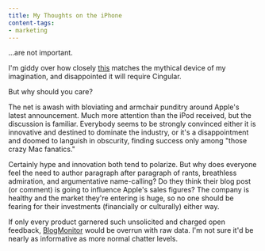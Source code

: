 ```yaml
---
title: My Thoughts on the iPhone
content-tags:
- marketing
---
```


...are not important.

I'm giddy over how closely [this][1] matches the mythical device of my imagination, and disappointed it will require Cingular.

But why should you care?

The net is awash with bloviating and armchair punditry around Apple's latest announcement.  Much more attention than the iPod received, but the discussion is familiar.  Everybody seems to be strongly convinced either it is innovative and destined to dominate the industry, or it's a disappointment and doomed to languish in obscurity, finding success only among "those crazy Mac fanatics."

Certainly hype and innovation both tend to polarize.  But why does everyone feel the need to author paragraph after paragraph of rants, breathless admiration, and argumentative name-calling?  Do they think their blog post (or comment) is going to influence Apple's sales figures?  The company is healthy and the market they're entering is huge, so no one should be fearing for their investments (financially or culturally) either way.

If only every product garnered such unsolicited and charged open feedback, [BlogMonitor][2] would be overrun with raw data.  I'm not sure it'd be nearly as informative as more normal chatter levels.

   [1]: http://www.time.com/time/business/article/0,8599,1575743,00.html
   [2]: http://www.blogmonitor.com/
